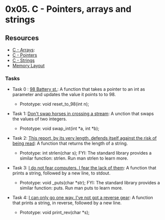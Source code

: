 # 0x05. C - Pointers, arrays and strings
## Resources
+ [C - Arrays](https://www.tutorialspoint.com/cprogramming/c_arrays.htm):
+ [C - Pointers](https://www.tutorialspoint.com/cprogramming/c_pointers.htm)
+ [C - Strings](https://www.tutorialspoint.com/cprogramming/c_strings.htm)
+ [Memory Layout](https://aticleworld.com/memory-layout-of-c-program/)

### Tasks
+ Task 0 : [98 Battery st.](https://github.com/Hiluhree/alx-low_level_programming/blob/master/0x05-pointers_arrays_strings/0-reset_to_98.c): A function that takes a pointer to an int as parameter and updates the value it points to to 98.</br>
	+ Prototype: void reset_to_98(int n);
+ Task 1: [Don't swap horses in crossing a stream](https://github.com/Hiluhree/alx-low_level_programming/blob/master/0x05-pointers_arrays_strings/1-swap.c): A unction that swaps the values of two integers.
	+ Prototype: void swap_int(int *a, int *b);
+ Task 2: [This report, by its very length, defends itself against the risk of being read](https://github.com/Hiluhree/alx-low_level_programming/blob/master/0x05-pointers_arrays_strings/2-strlen.c): A function that returns the length of a string.

	+ Prototype: int strlen(char s);
FYI: The standard library provides a similar function: strlen. Run man strlen to learn more.
+ Task 3: [I do not fear computers. I fear the lack of them](https://github.com/Hiluhree/alx-low_level_programming/blob/master/0x05-pointers_arrays_strings/3-puts.c): A function that prints a string, followed by a new line, to stdout.
	+ Prototype: void _puts(char *str);
FYI: The standard library provides a similar function: puts. Run man puts to learn more.
+ Task 4: [I can only go one way. I've not got a reverse gear](): A function that prints a string, in reverse, followed by a new line.
	+ Prototype: void print_rev(char *s);
